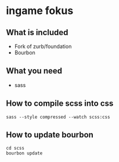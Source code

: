 # ingame fokus

## What is included

* Fork of zurb/foundation
* Bourbon

## What you need

* sass

## How to compile scss into css

    sass --style compressed --watch scss:css

## How to update bourbon

    cd scss
    bourbon update
